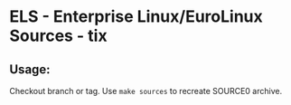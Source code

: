 # ELS - Enterprise Linux/EuroLinux Sources - tix
 
## Usage:
  Checkout branch or tag. Use `make sources` to recreate  SOURCE0 archive.
